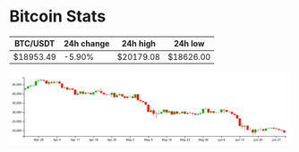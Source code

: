 # Bitcoin Stats

BTC/USDT|24h change|24h high|24h low|
|---|---|---|---|
|$18953.49|-5.90%|$20179.08|$18626.00|

<img src="./chart.svg">
